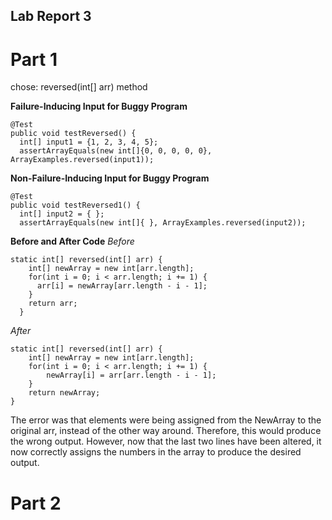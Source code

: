 ## Lab Report 3

# Part 1

chose: reversed(int[] arr) method

**Failure-Inducing Input for Buggy Program**
```
@Test
public void testReversed() {
  int[] input1 = {1, 2, 3, 4, 5};
  assertArrayEquals(new int[]{0, 0, 0, 0, 0}, ArrayExamples.reversed(input1));
```
**Non-Failure-Inducing Input for Buggy Program**
```
@Test
public void testReversed1() {
  int[] input2 = { };
  assertArrayEquals(new int[]{ }, ArrayExamples.reversed(input2));
```
**Before and After Code**
*Before*
```
static int[] reversed(int[] arr) {
    int[] newArray = new int[arr.length];
    for(int i = 0; i < arr.length; i += 1) {
      arr[i] = newArray[arr.length - i - 1];
    }
    return arr;
  }
```

*After*
```
static int[] reversed(int[] arr) {
    int[] newArray = new int[arr.length];
    for(int i = 0; i < arr.length; i += 1) {
        newArray[i] = arr[arr.length - i - 1];
    }
    return newArray;
}
```

The error was that elements were being assigned from the NewArray to the original arr, instead of the other way around. Therefore, this would produce the wrong output. However, now that the last two lines have been altered, it now correctly assigns the numbers in the array to produce the desired output.

# Part 2


